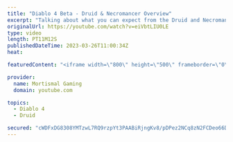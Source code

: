 ```yaml
---
title: "Diablo 4 Beta - Druid & Necromancer Overview"
excerpt: "Talking about what you can expect from the Druid and Necromancer classes in Diablo 4 after they were finally available to ..."
originalUrl: https://youtube.com/watch?v=eiVbtLIU0LE
type: video
length: PT11M12S
publishedDateTime: 2023-03-26T11:00:34Z
heat: 

featuredContent: "<iframe width=\"800\" height=\"500\" frameborder=\"0\" src=\"https://www.youtube.com/embed/eiVbtLIU0LE\" allow=\"accelerometer; autoplay; encrypted-media; gyroscope; picture-in-picture\" allowfullscreen></iframe>"

provider:
  name: Mortismal Gaming
  domain: youtube.com

topics:
  - Diablo 4
  - Druid

secured: "cWDFxDG8308YMTzwL7RQ9rzpYt3PAABiRjngKv8/pDPez2NCq8zN2FCDeo66DCk3wlRHD11Vr3HXrSFYpZNaMW56gWZDc8jnJ8L2Sic3VWRUjiKnFNthWKcPVZjJGdzp8nbDbZQ1pR+G9O+FgOgQTRLlVNcRVTvsmHpZFQePs3Hw8zccBZoopuzC/WYLAJ/osbGcMj+uOLx+wnvY2KlDmS8GByfe10g/Seq5IwLLPqCb6frA1zHJcsy9KSxdxL8A7rp7I9MYtENzQtAurS8zD2BVDgrD3lgaa3xiIlhmlCClM0K91hC56ty3kTF4RVYVuCYoaGztX0VPbcGGFeG61dhWLIjfVLCisQAGRLo9nZfQFUXWv1xsHOwzgcNrSA0yqpQi1GDTF9CUcLQznd9xaGF31AT5qjR6cSkx6Bty32U=;7yWGuLT1MLgwcIEbRjtsFg=="
---
```


